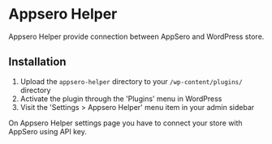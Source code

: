# Appsero Helper

Appsero Helper provide connection between AppSero and WordPress store.

## Installation

1. Upload the `appsero-helper` directory to your `/wp-content/plugins/` directory
2. Activate the plugin through the 'Plugins' menu in WordPress
3. Visit the 'Settings > Appsero Helper' menu item in your admin sidebar

On Appsero Helper settings page you have to connect your store with AppSero using API key.
